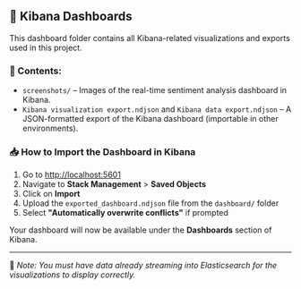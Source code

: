 ## 📂 Kibana Dashboards

This dashboard folder contains all Kibana-related visualizations and exports used in this project.

### 📸 Contents:

- `screenshots/` – Images of the real-time sentiment analysis dashboard in Kibana.
- `Kibana visualization export.ndjson` and `Kibana data export.ndjson` – A JSON-formatted export of the Kibana dashboard (importable in other environments).

### 📥 How to Import the Dashboard in Kibana

1. Go to [http://localhost:5601](http://localhost:5601)
2. Navigate to **Stack Management** > **Saved Objects**
3. Click on **Import**
4. Upload the `exported_dashboard.ndjson` file from the `dashboard/` folder
5. Select **"Automatically overwrite conflicts"** if prompted

Your dashboard will now be available under the **Dashboards** section of Kibana.

---

📌 *Note: You must have data already streaming into Elasticsearch for the visualizations to display correctly.*

